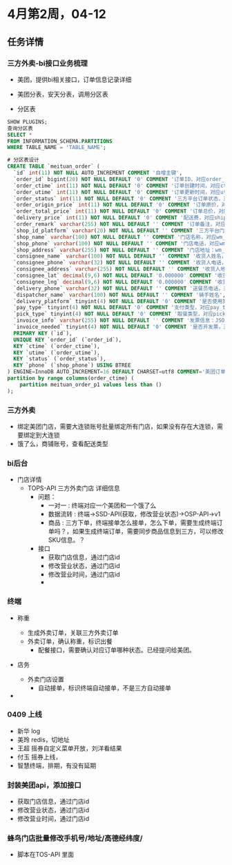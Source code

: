 # 4月第2周，04-12

## 任务详情

### 三方外卖-bi接口业务梳理

- 美团，提供bi相关接口，订单信息记录详细

- 美团分表，安天分表，调用分区表

- 分区表

```sql
SHOW PLUGINS;
查询分区表
SELECT *
FROM INFORMATION_SCHEMA.PARTITIONS
WHERE TABLE_NAME = 'TABLE_NAME';
```

```sql
# 分区表设计
CREATE TABLE `meituan_order` (
  `id` int(11) NOT NULL AUTO_INCREMENT COMMENT '自增主键',
  `order_id` bigint(20) NOT NULL DEFAULT '0' COMMENT '订单ID，对应order_id',
  `order_ctime` int(11) NOT NULL DEFAULT '0' COMMENT '订单创建时间，对应ctime',
  `order_utime` int(11) NOT NULL DEFAULT '0' COMMENT '订单更新时间，对应utime',
  `order_status` int(11) NOT NULL DEFAULT '0' COMMENT '三方平台订单状态，对应status 1用户已提交订单 2向商家推送订单 3商家已收到 4商家已确认 6订单配送中 7订单已送达 8订单已完成 9订单已取消',
  `order_origin_price` int(11) NOT NULL DEFAULT '0' COMMENT '订单原价，对应original_price',
  `order_total_price` int(11) NOT NULL DEFAULT '0' COMMENT '订单总价，对应total',
  `delivery_price` int(11) NOT NULL DEFAULT '0' COMMENT '配送费，对应shipping_fee',
  `order_remark` varchar(255) NOT NULL DEFAULT '' COMMENT '订单备注，对应caution',
  `shop_id_platform` varchar(20) NOT NULL DEFAULT '' COMMENT '三方平台门店ID，对应app_poi_code',
  `shop_name` varchar(100) NOT NULL DEFAULT '' COMMENT '门店名称，对应wm_poi_name',
  `shop_phone` varchar(100) NOT NULL DEFAULT '' COMMENT '门店电话，对应wm_poi_phone',
  `shop_address` varchar(255) NOT NULL DEFAULT '' COMMENT '门店地址：wm_poi_address',
  `consignee_name` varchar(100) NOT NULL DEFAULT '' COMMENT '收货人姓名，对应recipient_name',
  `consignee_phone` varchar(32) NOT NULL DEFAULT '' COMMENT '收货人电话，对应recipient_phone',
  `consignee_address` varchar(255) NOT NULL DEFAULT '' COMMENT '收货人地址，对应recipient_address',
  `consignee_lat` decimal(9,6) NOT NULL DEFAULT '0.000000' COMMENT '收货人纬度，对应latitude',
  `consignee_lng` decimal(9,6) NOT NULL DEFAULT '0.000000' COMMENT '收货人经度，对应longitude',
  `delivery_phone` varchar(32) NOT NULL DEFAULT '' COMMENT '送餐员电话，对应shipper_phone 和骑手电话dispatcher_mobile合并',
  `dispatcher_name` varchar(100) NOT NULL DEFAULT '' COMMENT '骑手姓名',
  `delivery_platform` tinyint(4) NOT NULL DEFAULT '0' COMMENT '是否使用第三方平台配送，对应is_third_shipping',
  `pay_type` tinyint(4) NOT NULL DEFAULT '0' COMMENT '支付类型，对应pay_type，1表货到付款，2表在线支付',
  `pick_type` tinyint(4) NOT NULL DEFAULT '0' COMMENT '取餐类型，对应pick_type，0：普通取餐；1：到店取餐',
  `invoice_info` varchar(255) NOT NULL DEFAULT '' COMMENT '发票信息：JSON序列化，包含：invoice_title, taxpayer_id',
  `invoice_needed` tinyint(4) NOT NULL DEFAULT '0' COMMENT '是否开发票，对应has_invoiced',
  PRIMARY KEY (`id`),
  UNIQUE KEY `order_id` (`order_id`),
  KEY `ctime` (`order_ctime`),
  KEY `utime` (`order_utime`),
  KEY `status` (`order_status`),
  KEY `phone` (`shop_phone`) USING BTREE
) ENGINE=InnoDB AUTO_INCREMENT=16 DEFAULT CHARSET=utf8 COMMENT='美团订单'
partition by range columns(order_ctime) (
    partition meituan_order_p1 values less than ()
);

```

### 三方外卖

- 绑定美团门店，需要大连锁账号批量绑定所有门店，如果没有存在大连锁，需要绑定到大连锁
- 饿了么，商铺账号，查看配送类型

### bi后台

- 门店详情
    - TOPS-API 三方外卖门店 详细信息
        - 问题：
            - 一对一 : 终端对应一个美团和一个饿了么
            - 数据流转 : 终端->SSD-API(获取，修改营业状态)->OSP-API->v1
            - 商品 : 三方下单，终端接单怎么接单，怎么下单，需要生成终端订单吗？，如果生成终端订单，需要同步商品信息到三方，可以修改SKU信息。？
        - 接口
            - 获取门店信息，通过门店id
            - 修改营业状态，通过门店id
            - 修改营业时间，通过门店id
            - 
        
### 终端

- 称重
    - 生成外卖订单，关联三方外卖订单
    - 外卖订单，确认称重，标识出餐
        - 配餐接口，需要确认对应订单哪种状态。已经提问给美团。
- 店务
    - 外卖门店设置
        - 自动接单，标识终端自动接单，不是三方自动接单

- 



### 0409 上线

- 新华 log
- 美玲 redis，切地址
- 王超 摇券自定义菜单开放，刘洋看结果
- 付玉 摇券上线，
- 智慧终端，排期，有没有延期


### 封装美团api，添加接口

- 获取门店信息，通过门店id
- 修改营业状态，通过门店id
- 修改营业时间，通过门店id


### 蜂鸟门店批量修改手机号/地址/高德经纬度/

- 脚本在TOS-API 里面